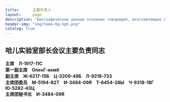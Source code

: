 ```yaml
---
title:      主要负责人
layout:     page
description: "Биографические данные основных товарищей, возглавляющих Лабораторию Хаера"
header-img: "img/home-bg-kph.png"
catalog: true
---
```


## 哈儿实验室部长会议主要负责同志

**主席**&emsp;**Л-1917-11С**  
**第一副主席**&emsp;**ОпенГ-ккмб**  
**副主席**&emsp;**Ж-6217-15Б**&emsp;**Ц-3209-49Б**&emsp;**Л-9218-73З**  
**主席团委员**&emsp;**М-5194-82Т**&emsp;**И-3484-09Я**&emsp;**Т-6454-28Ы**&emsp;**Ч-9318-18Г**&emsp;**Ю-5282-43Ц**  
**主席团秘书长**&emsp;**И-3484-09Я**

<!--<style>
    table {
  width: 100%;
  border-collapse: collapse;
}
 
table td {
  /* 设置文字两端对齐 */
  text-align: justify;
  /* 为了让最后一列不进行两端对齐，需要设置一个伪元素 */
  padding-right: 1.5em;
}
 
table td:last-child {
  /* 将最后一列的文字对齐方式重置 */
  text-align: left;
}
 
table td:before {
  content: '';
  display: inline-block;
  width: 100%;
}
</style>

<table>
	<caption>哈儿实验室部长会议主要负责同志</caption>
	<tbody>
		<tr align="center">
			<td>主席</td>
			<td><strong>Л-1917-11С</strong></td>
		</tr>
		<tr align="center">
			<td>第一副主席</td>
			<td><strong>ОпенГ-ккмб</strong></td>
		</tr>
		<tr align="center">
			<td>副主席</td>
			<td><strong>Ж-6217-15Б</strong></td>
            <td><strong>Ц-3209-49Б</strong></td>
            <td><strong>Л-9218-73З</strong></td>
		</tr>
        <tr align="center">
			<td>主席团委员</td>
			<td><strong>М-5194-82Т</strong></td>
            <td><strong>И-3484-09Я</strong></td>
            <td><strong>Т-6454-28Ы</strong></td>
            <td><strong>Ч-9318-18Г</strong></td>
            <td><strong>Ю-5282-43Ц</strong></td>
		</tr>
        <tr align="center">
			<td>主席团秘书长</td>
			<td><strong>И-3484-09Я</strong></td>
		</tr>
	</tbody>
</table>
-->

<!--依据相关程序，哈儿实验室最高苏维埃主席团公布哈儿实验室部分主要负责同志的简历。-->

<!--* 瓦西里·米哈伊洛维奇·索科洛夫（Василий Михайлович Соколов），人类，编号**ОпенГ-ккмб**（非规范编号）。现任哈儿实验室中央决策局主席，最高军事委员会主席，部长会议第一副主席。-->

<!--2018年3月至2021年3月 哈儿实验室苏维埃主席  
2021年3月至2021年10月 离职疗养  
2021年10月 哈儿实验室安全委员会主席  
2021年11月至2022年12月 哈儿实验室苏维埃主席团主席  
2022年12月至2023年1月 哈儿实验室最高苏维埃主席团主席，军事委员会主席  
2023年1月至2023年9月 哈儿实验室军事委员会主席，部长会议第一副主席，内务部主席  
2023年9月至2023年11月 哈儿实验室军事委员会主席，部长会议第一副主席  
2023年11月至2023年12月 哈儿实验室最高军事委员会主席，部长会议第一副主席  
2023年12月至今 哈儿实验室中央决策局主席，最高军事委员会主席，部长会议第一副主席-->

<!--* 伊戈尔·瓦列里耶维奇·萨卡洛夫（Игорь Валерьевич Сакаров），人类，编号**Л-1917-11С**。现任哈儿实验室中央决策局议事处常务委员会委员，部长会议主席。-->

<!--2018年5月至2021年3月 哈儿实验室哈夫帕州分部苏维埃副主席  
2021年3月至2021年7月 哈儿实验室哈夫帕州分部苏维埃主席  
2021年8月至2021年10月 哈儿实验室苏维埃主席行政团委员  
2021年10月至2022年12月 哈儿实验室分区会议主席  
2023年1月至2023年12月 哈儿实验室部长会议主席  
2023年12月至今 哈儿实验室中央决策局议事处常务委员会委员，部长会议主席-->

<!--* 米哈伊尔·谢苗诺维奇·斯米尔诺夫（Михаил Семёнович Смирнов），人类，编号**А-8139-21Б**。现任哈儿实验室中央决策局议事处常务委员会委员，最高苏维埃主席团主席，最高军事委员会副主席。-->

<!--2018年3月至2021年7月 哈儿实验室苏维埃主席行政团总代表  
2021年7月 哈儿实验室苏维埃副主席  
2021年8月至2021年10月 哈儿实验室苏维埃主席  
2021年10月至2022年12月 哈儿实验室安全委员会主席  
2023年1月 哈儿实验室内务部主席，军事委员会委员  
2023年1月至2023年8月 哈儿实验室最高苏维埃主席团主席，军事委员会委员  
2023年8月至2023年11月 哈儿实验室最高苏维埃主席团主席，军事委员会副主席  
2023年11月至2023年12月 哈儿实验室最高苏维埃主席团主席，最高军事委员会副主席  
2023年12月至今 哈儿实验室中央决策局议事处常务委员会委员，最高苏维埃主席团主席，最高军事委员会副主席-->

<!--* 安德烈·尼古拉耶维奇·克里琴科（Андрей Николаевич Кличко），人类，编号**С-1945-08П**。现任哈儿实验室中央决策局议事处常务委员会委员，最高苏维埃主席团第一副主席，最高军事委员会副主席。-->

<!--2018年3月至2021年3月 哈儿实验室伊克自治共和国分部苏维埃主席执行团委员  
2021年3月至2021年7月 哈儿实验室伊克自治共和国分部苏维埃副主席  
2021年8月至2021年10月 哈儿实验室北戈尔拉夫卡州分部苏维埃主席  
2021年10月至2022年12月 哈儿实验室分区会议第一副主席  
2023年1月至2023年7月 哈儿实验室管制实验部主席  
2023年7月至2023年12月 哈儿实验室最高苏维埃主席团第一副主席  
2023年12月至今 哈儿实验室中央决策局议事处常务委员会委员，最高苏维埃主席团第一副主席，最高军事委员会副主席-->

<!--* 谢尔盖·雅罗斯拉沃维奇·叶夫塞耶夫（Сергей Ярославович Евсеев），人类，编号**Л-8440-08К**。现任哈儿实验室中央决策局议事处常务委员会委员，专门委员会委员长会议主席，第七专门委员会委员长。-->

<!--2021年10月至2022年12月 哈儿实验室安全委员会委员  
2023年1月至2023年4月 哈儿实验室内务部政治安全司候补副主席  
2023年4月至2023年10月 哈儿实验室政治安全部候补副主席  
2023年10月至2023年12月 哈儿实验室专门委员会委员长会议主席，第七专门委员会委员长  
2023年12月至今 哈儿实验室中央决策局议事处常务委员会委员，专门委员会委员长会议主席，第七专门委员会委员长-->

<!--* 艾哈迈德·拉姆扎诺维奇·穆萨耶夫（Ахмед Рамзанович Мусаев），人类，编号**Г-6054-18К**。现任哈儿实验室中央决策局议事处常务委员会委员，中央决策局管制实验委员会委员长。-->

<!--2018年7月至2021年8月 哈儿实验室苏维埃主席行政团委员  
2021年8月至2021年10月 哈儿实验室苏维埃主席行政团总代表  
2021年10月至2022年12月 哈儿实验室苏维埃主席团第一副主席  
2022年12月至2023年7月 哈儿实验室最高苏维埃主席团第一副主席  
2023年7月至2023年11月 哈儿实验室管制实验部主席  
2023年11月至2023年12月 哈儿实验室部长会议副主席，管制实验部部长  
2023年12月至2024年2月 哈儿实验室中央决策局议事处常务委员会委员，中央决策局管制实验委员会委员长，部长会议副主席  
2024年2月至今 哈儿实验室中央决策局议事处常务委员会委员，中央决策局管制实验委员会委员长-->

<!--* 叶夫根尼·马克西莫维奇·科兹洛夫（Евгений Максимович Козлов），人类，编号**Ф-9182-00Л**。现任哈儿实验室中央决策局议事处常务委员会委员，中央决策局经济计划委员会委员长，01分部最高苏维埃主席团主席、军事委员会主席。-->

<!--2019年11月至2022年12月 哈儿实验室01分部苏维埃主席团主席  
2022年12月至2023年12月 哈儿实验室01分部最高苏维埃主席团主席、军事委员会主席  
2023年12月至今 哈儿实验室中央决策局议事处常务委员会委员，中央决策局经济计划委员会委员长，01分部最高苏维埃主席团主席、军事委员会主席-->

<!--* 雅罗斯拉夫·维克托洛维奇·戈卢波夫（Ярослав Викторович Голубов），人类，编号**Д-2530-60Ю**。现任哈儿实验室中央决策局议事处常务委员会委员，中央决策局政治安全委员会委员长，06分部最高苏维埃主席团主席、军事委员会主席。-->

<!--2021年11月至2022年12月 哈儿实验室06分部苏维埃主席团主席  
2022年12月至2023年12月 哈儿实验室06分部最高苏维埃主席团主席兼军事委员会主席  
2023年12月至今 哈儿实验室中央决策局议事处常务委员会委员，中央决策局政治安全委员会委员长，06分部最高苏维埃主席团主席、军事委员会主席-->

<!--* 佩尔费里亚·内斯托罗芙娜·基普里亚诺娃（Пульхерия Несторовна Киприанова），人类，编号**О-4907-93Н**。现任哈儿实验室中央决策局议事处常务委员会委员，中央决策局紧急情况委员会委员长，02分部最高苏维埃主席团主席、军事委员会主席。-->

<!--2022年5月至2023年1月 哈儿实验室02分部筹备委员会行政委员会主席  
2023年1月至2023年9月 哈儿实验室02分部部长会议主席  
2023年9月 哈儿实验室02分部部长会议主席、军事委员会主席  
2023年9月至2023年12月 哈儿实验室02分部最高苏维埃主席团主席、军事委员会主席  
2023年12月至今 哈儿实验室中央决策局议事处常务委员会委员，中央决策局紧急情况委员会委员长，02分部最高苏维埃主席团主席、军事委员会主席-->

<!--* 安德烈·瓦西里耶维奇·索科洛夫（Андрей Васильевич Соколов），人类，编号**Ч-4549-02Ш**。现任哈儿实验室中央决策局议事处委员，中央决策局社会行政委员会委员长，03分部最高苏维埃主席团主席、军事委员会主席。-->

<!--2021年12月至2022年12月 哈儿实验室03分部苏维埃主席团主席  
2022年12月至2023年12月 哈儿实验室03分部最高苏维埃主席团主席、军事委员会主席  
2023年12月至今 哈儿实验室中央决策局议事处委员，中央决策局社会行政委员会委员长，03分部最高苏维埃主席团主席、军事委员会主席-->

<!--* 谢尔盖·尤里耶维奇·扎姆哈里扬（Сергей Юрьевич Жамхарян），人类，编号**К-2510-51Й**。现任哈儿实验室中央决策局议事处委员，中央决策局特殊事务委员会委员长，04分部最高苏维埃主席团主席、军事委员会主席。-->

<!--2019年11月至2022年12月 哈儿实验室04分部苏维埃主席团主席  
2022年12月至2023年12月 哈儿实验室04分部最高苏维埃主席团主席、军事委员会主席  
2023年12月至今 哈儿实验室中央决策局议事处委员，中央决策局特殊事务委员会委员长，04分部最高苏维埃主席团主席、军事委员会主席-->

<!--* 费多西娅·罗斯蒂斯拉沃芙娜·萨姆森诺娃（Федосья Ростиславовна Самсонова），人类，编号**Ц-4855-92Р**。现任哈儿实验室中央决策局议事处委员，中央决策局危险人类委员会委员长，07分部最高苏维埃主席团主席、军事委员会主席。-->

<!--2022年6月至2023年1月 哈儿实验室06分部危险哈儿管制及实验区主席  
2023年1月至2023年3月 哈儿实验室06分部管制实验部主席  
2023年3月至2023年12月 哈儿实验室07分部最高苏维埃主席团主席、军事委员会主席  
2023年12月至今 哈儿实验室中央决策局议事处委员，中央决策局危险人类委员会委员长，07分部最高苏维埃主席团主席、军事委员会主席-->

<!--* 阿纳尼·博古斯拉沃维奇·布罗尼斯拉沃夫（Анани Богуславович Брониславов），人类，编号**Ш-6701-48Я**。现任哈儿实验室中央决策局议事处委员，中央决策局外事活动委员会委员长。-->

<!--2018年6月至2023年11月 外事活动部主席  
2023年11月至2023年12月 部长会议主席团委员，外事活动部部长  
2023年12月至2024年2月 哈儿实验室中央决策局议事处委员，中央决策局外事活动委员会委员长，部长会议主席团委员  
2024年2月至今 哈儿实验室中央决策局议事处委员，中央决策局外事活动委员会委员长-->

<!--* 尤里·斯拉沃米罗维奇·诺瓦科维奇（Юрий Славомирович Новакович），人类，编号**У-7567-10Т**。现任哈儿实验室中央决策局议事处委员，专门委员会委员长会议第一副主席，第十二专门委员会委员长。-->

<!--2021年10月至2022年12月 哈儿实验室安全委员会委员  
2023年1月至2023年4月 哈儿实验室内务部政治安全司候补副主席  
2023年4月至2023年10月 哈儿实验室政治安全部候补副主席  
2023年10月至2023年12月 哈儿实验室专门委员会委员长会议第一副主席，第十二专门委员会委员长  
2023年12月至今 哈儿实验室中央决策局议事处委员，专门委员会委员长会议第一副主席，第十二专门委员会委员长-->

<!--* 维尼亚明·扎哈罗维奇·雷纳托夫（Веньямин Захарович Ренатов），人类，编号**Д-8832-14Э**。现任哈儿实验室中央决策局议事处委员，05分部最高苏维埃主席团主席、军事委员会主席。-->

<!--2022年4月至2023年8月 哈儿实验室05分部筹备委员会主席  
2023年8月至2023年12月 哈儿实验室05分部最高苏维埃主席团主席、军事委员会主席  
2023年12月至今 哈儿实验室中央决策局议事处委员，05分部最高苏维埃主席团主席、军事委员会主席-->

<!--* 谢苗·阿列克谢耶维奇·斯捷潘诺夫（Семён Алексеевич Степанов），人类，编号**И-3484-09Я**。现任哈儿实验室中央决策局委员，部长会议主席团秘书长。-->

<!--2022年6月至2022年12月 哈儿实验室危险哈儿管制及实验区副主席  
2023年1月 哈儿实验室部长会议第一副主席  
2023年1月 哈儿实验室部长会议副主席  
2023年1月至2023年12月 哈儿实验室部长会议主席团秘书长  
2023年12月至今 哈儿实验室中央决策局委员，部长会议主席团秘书长-->

<!--* 阿纳托利·阿尔谢尼耶维奇·克鲁格洛夫（Анатолий Арсеньевич Круглов），人类，编号**З-2859-72Л**。现任哈儿实验室专门委员会委员长会议主席团秘书，第十三专门委员会委员长。-->

<!--2021年10月至2022年12月 哈儿实验室安全委员会委员  
2023年1月至2023年4月 哈儿实验室内务部政治安全司调查室主任  
2023年4月至2023年10月 哈儿实验室政治安全部调查室主任  
2023年10月至今 哈儿实验室中央决策局委员，专门委员会委员长会议主席团秘书，第十三专门委员会委员长。-->
<!--<div style="text-align: right">（更新时间：2024年3月8日）</div>-->